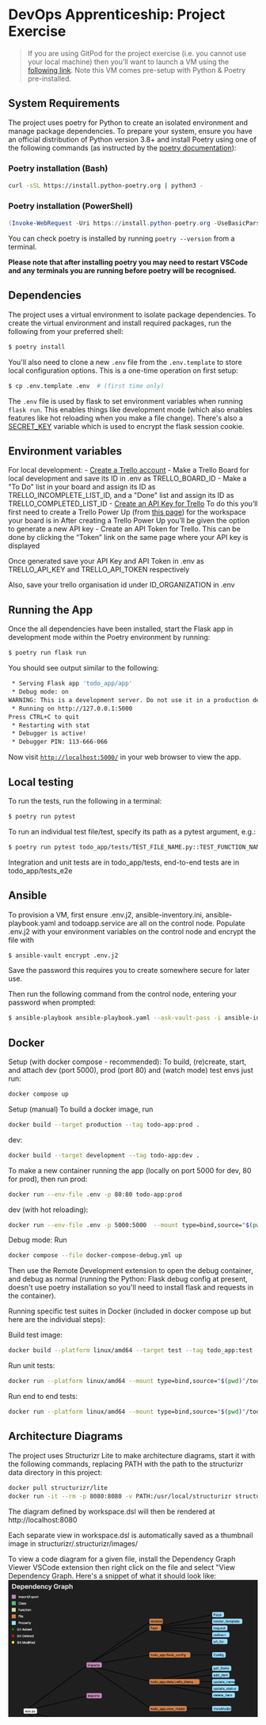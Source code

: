 # DevOps Apprenticeship: Project Exercise

> If you are using GitPod for the project exercise (i.e. you cannot use your local machine) then you'll want to launch a VM using the [following link](https://gitpod.io/#https://github.com/CorndelWithSoftwire/DevOps-Course-Starter). Note this VM comes pre-setup with Python & Poetry pre-installed.

## System Requirements

The project uses poetry for Python to create an isolated environment and manage package dependencies. To prepare your system, ensure you have an official distribution of Python version 3.8+ and install Poetry using one of the following commands (as instructed by the [poetry documentation](https://python-poetry.org/docs/#system-requirements)):

### Poetry installation (Bash)

```bash
curl -sSL https://install.python-poetry.org | python3 -
```

### Poetry installation (PowerShell)

```powershell
(Invoke-WebRequest -Uri https://install.python-poetry.org -UseBasicParsing).Content | py -
```

You can check poetry is installed by running `poetry --version` from a terminal.

**Please note that after installing poetry you may need to restart VSCode and any terminals you are running before poetry will be recognised.**

## Dependencies

The project uses a virtual environment to isolate package dependencies. To create the virtual environment and install required packages, run the following from your preferred shell:

```bash
$ poetry install
```

You'll also need to clone a new `.env` file from the `.env.template` to store local configuration options. This is a one-time operation on first setup:

```bash
$ cp .env.template .env  # (first time only)
```

The `.env` file is used by flask to set environment variables when running `flask run`. This enables things like development mode (which also enables features like hot reloading when you make a file change). There's also a [SECRET_KEY](https://flask.palletsprojects.com/en/2.3.x/config/#SECRET_KEY) variable which is used to encrypt the flask session cookie.

## Environment variables

For local development:
    - [Create a Trello account](https://trello.com/signup)
    - Make a Trello Board for local development and save its ID in .env as TRELLO_BOARD_ID
    - Make a "To Do" list in your board and assign its ID as TRELLO_INCOMPLETE_LIST_ID, and a "Done" list and assign its ID as TRELLO_COMPLETED_LIST_ID
    - [Create an API Key for Trello](https://developer.atlassian.com/cloud/trello/guides/rest-api/api-introduction/#managing-your-api-key)
        To do this you’ll first need to create a Trello Power Up (from [this page](https://trello.com/power-ups/admin)) for the workspace your board is in
        After creating a Trello Power Up you’ll be given the option to generate a new API key
    - Create an API Token for Trello.
        This can be done by clicking the “Token” link on the same page where your API key is displayed

Once generated save your API Key and API Token in .env as TRELLO_API_KEY and TRELLO_API_TOKEN respectively

Also, save your trello organisation id under ID_ORGANIZATION in .env

## Running the App

Once the all dependencies have been installed, start the Flask app in development mode within the Poetry environment by running:
```bash
$ poetry run flask run
```

You should see output similar to the following:
```bash
 * Serving Flask app 'todo_app/app'
 * Debug mode: on
WARNING: This is a development server. Do not use it in a production deployment. Use a production WSGI server instead.
 * Running on http://127.0.0.1:5000
Press CTRL+C to quit
 * Restarting with stat
 * Debugger is active!
 * Debugger PIN: 113-666-066
```
Now visit [`http://localhost:5000/`](http://localhost:5000/) in your web browser to view the app.

## Local testing
To run the tests, run the following in a terminal:
```bash
$ poetry run pytest
```

To run an individual test file/test, specify its path as a pytest argument, e.g.:
```bash
$ poetry run pytest todo_app/tests/TEST_FILE_NAME.py::TEST_FUNCTION_NAME
```
Integration and unit tests are in todo_app/tests, end-to-end tests are in todo_app/tests_e2e

## Ansible
To provision a VM, first ensure .env.j2, ansible-inventory.ini, ansible-playbook.yaml and todoapp.service are all on the control node. Populate .env.j2 with your environment variables on the control node and encrypt the file with 
```bash
$ ansible-vault encrypt .env.j2
```
Save the password this requires you to create somewhere secure for later use.

Then run the following command from the control node, entering your password when prompted:
```bash
$ ansible-playbook ansible-playbook.yaml --ask-vault-pass -i ansible-inventory.ini
```

## Docker
Setup (with docker compose - recommended):
To build, (re)create, start, and attach dev (port 5000), prod (port 80) and (watch mode) test envs just run:
```bash
docker compose up
```

Setup (manual)
To build a docker image, run 
```bash
docker build --target production --tag todo-app:prod .
```

dev:
```bash
docker build --target development --tag todo-app:dev .
```

To make a new container running the app (locally on port 5000 for dev, 80 for prod), then run
prod:
```bash
docker run --env-file .env -p 80:80 todo-app:prod
```

dev (with hot reloading):
```bash
docker run --env-file .env -p 5000:5000  --mount type=bind,source="$(pwd)"/todo_app,target=/todo_app todo-app:dev
```

Debug mode:
Run
```bash
docker compose --file docker-compose-debug.yml up
```
Then use the Remote Development extension to open the debug container, and debug as normal (running the Python: Flask debug config at present, doesn't use poetry installation so you'll need to install flask and requests in the container).

Running specific test suites in Docker (included in docker compose up but here are the individual steps):

Build test image:
```bash
docker build --platform linux/amd64 --target test --tag todo_app:test .
```

Run unit tests:
```bash
docker run --platform linux/amd64 --mount type=bind,source="$(pwd)"/todo_app,target=/todo_app todo_app:test todo_app/tests
```

Run end to end tests:
```bash
docker run --platform linux/amd64 --mount type=bind,source="$(pwd)"/todo_app,target=/todo_app --env-file .env todo_app:test todo_app/tests_e2e
```

## Architecture Diagrams

The project uses Structurizr Lite to make architecture diagrams, start it with the following commands, replacing PATH with the path to the structurizr data directory in this project:

```bash
docker pull structurizr/lite
docker run -it --rm -p 8080:8080 -v PATH:/usr/local/structurizr structurizr/lite
```

The diagram defined by workspace.dsl will then be rendered at http://localhost:8080

Each separate view in workspace.dsl is automatically saved as a thumbnail image in structurizr/.structurizr/images/

To view a code diagram for a given file, install the Dependency Graph Viewer VSCode extension then right click on the file and select "View Dependency Graph. Here's a snippet of what it should look like:
![alt text](example_dependency_graph_snippet.png)